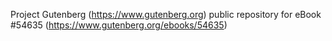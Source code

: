 Project Gutenberg (https://www.gutenberg.org) public repository for
eBook #54635 (https://www.gutenberg.org/ebooks/54635)

